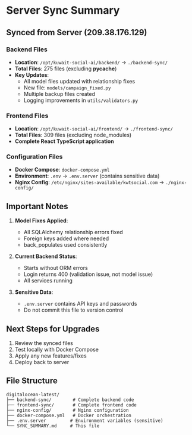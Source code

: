 # Server Sync Summary

## Synced from Server (209.38.176.129)

### Backend Files
- **Location**: `/opt/kuwait-social-ai/backend/` → `./backend-sync/`
- **Total Files**: 275 files (excluding __pycache__)
- **Key Updates**:
  - All model files updated with relationship fixes
  - New file: `models/campaign_fixed.py`
  - Multiple backup files created
  - Logging improvements in `utils/validators.py`

### Frontend Files  
- **Location**: `/opt/kuwait-social-ai/frontend/` → `./frontend-sync/`
- **Total Files**: 309 files (excluding node_modules)
- **Complete React TypeScript application**

### Configuration Files
- **Docker Compose**: `docker-compose.yml`
- **Environment**: `.env` → `.env.server` (contains sensitive data)
- **Nginx Config**: `/etc/nginx/sites-available/kwtsocial.com` → `./nginx-config/`

## Important Notes

1. **Model Fixes Applied**:
   - All SQLAlchemy relationship errors fixed
   - Foreign keys added where needed
   - back_populates used consistently

2. **Current Backend Status**:
   - Starts without ORM errors
   - Login returns 400 (validation issue, not model issue)
   - All services running

3. **Sensitive Data**:
   - `.env.server` contains API keys and passwords
   - Do not commit this file to version control

## Next Steps for Upgrades

1. Review the synced files
2. Test locally with Docker Compose
3. Apply any new features/fixes
4. Deploy back to server

## File Structure
```
digitalocean-latest/
├── backend-sync/        # Complete backend code
├── frontend-sync/       # Complete frontend code  
├── nginx-config/        # Nginx configuration
├── docker-compose.yml   # Docker orchestration
├── .env.server         # Environment variables (sensitive)
└── SYNC_SUMMARY.md     # This file
```